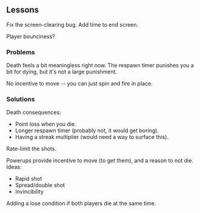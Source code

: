 Lessons
-------

Fix the screen-clearing bug.  Add time to end screen.

Player bounciness?

### Problems

Death feels a bit meaningless right now.  The respawn timer punishes you a bit
for dying, but it's not a large punishment.

No incentive to move -- you can just spin and fire in place.

### Solutions

Death consequences:

* Point loss when you die.
* Longer respawn timer (probably not, it would get boring).
* Having a streak multiplier (would need a way to surface this).

Rate-limit the shots.

Powerups provide incentive to move (to get them), and a reason to not die.
Ideas:

* Rapid shot
* Spread/double shot
* Invincibility

Adding a lose condition if both players die at the same time.
